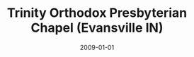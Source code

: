 ---
date: &id001 2009-01-01
end_date: null
location:
  address: null
  city: Evansville
  state: IN
minister:
- end: 2012-01-01
  name: Sam Allison
  start: 2009-01-01
  type: Organizing Pastor
ministers:
- Sam Allison
name: Trinity Orthodox Presbyterian Chapel
names:
- end: 2012-01-01
  name: Trinity Orthodox Presbyterian Chapel
  start: 2009-01-01
origination_date: *id001
raw_data: "IN\nEvansville\nTrinity Orthodox Presbyterian Chapel  (2009\u201312)\n\
  Org. Pastor: Sam Allison, 2009\u201312"
received_from: null
states:
- IN
status:
  active: false
  end_date: 2012-01-01
  reason: null
  received_from: null
  withdrawal_to: null
title: Trinity Orthodox Presbyterian Chapel (Evansville IN)
year_established:
- 2009

---